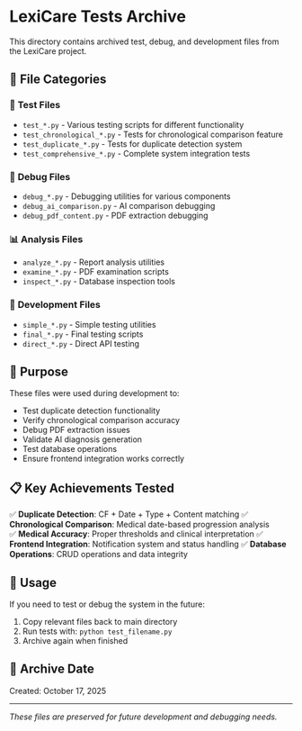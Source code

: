# LexiCare Tests Archive

This directory contains archived test, debug, and development files from the LexiCare project.

## 📁 File Categories

### 🧪 **Test Files**
- `test_*.py` - Various testing scripts for different functionality
- `test_chronological_*.py` - Tests for chronological comparison feature
- `test_duplicate_*.py` - Tests for duplicate detection system
- `test_comprehensive_*.py` - Complete system integration tests

### 🔧 **Debug Files**
- `debug_*.py` - Debugging utilities for various components
- `debug_ai_comparison.py` - AI comparison debugging
- `debug_pdf_content.py` - PDF extraction debugging

### 📊 **Analysis Files**
- `analyze_*.py` - Report analysis utilities
- `examine_*.py` - PDF examination scripts
- `inspect_*.py` - Database inspection tools

### 🎯 **Development Files**
- `simple_*.py` - Simple testing utilities
- `final_*.py` - Final testing scripts
- `direct_*.py` - Direct API testing

## 🎯 **Purpose**

These files were used during development to:
- Test duplicate detection functionality
- Verify chronological comparison accuracy
- Debug PDF extraction issues
- Validate AI diagnosis generation
- Test database operations
- Ensure frontend integration works correctly

## 📋 **Key Achievements Tested**

✅ **Duplicate Detection**: CF + Date + Type + Content matching
✅ **Chronological Comparison**: Medical date-based progression analysis  
✅ **Medical Accuracy**: Proper thresholds and clinical interpretation
✅ **Frontend Integration**: Notification system and status handling
✅ **Database Operations**: CRUD operations and data integrity

## 🔄 **Usage**

If you need to test or debug the system in the future:
1. Copy relevant files back to main directory
2. Run tests with: `python test_filename.py`
3. Archive again when finished

## 📅 **Archive Date**
Created: October 17, 2025

---
*These files are preserved for future development and debugging needs.*
